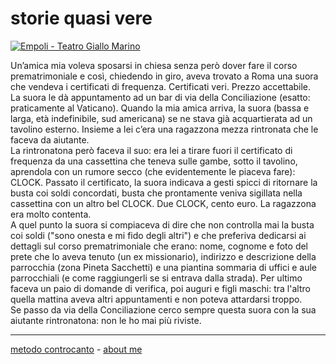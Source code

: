 # storie quasi vere  

[![](https://live.staticflickr.com/65535/51792976418_3c48904728.jpg "Empoli - Teatro Giallo Marino")](https://flic.kr/p/2mULxs3)  

Un’amica mia voleva sposarsi in chiesa senza però dover fare il corso prematrimoniale e così, chiedendo in giro, aveva trovato a Roma una suora che vendeva i certificati di frequenza. Certificati veri. Prezzo accettabile.  
La suora le dà appuntamento ad un bar di via della Conciliazione (esatto: praticamente al Vaticano). Quando la mia amica arriva, la suora (bassa e larga, età indefinibile, sud americana) se ne stava già acquartierata ad un tavolino esterno. Insieme a lei c’era una ragazzona mezza rintronata che le faceva da aiutante.  
La rintronatona però faceva il suo: era lei a tirare fuori il certificato di frequenza da una cassettina che teneva sulle gambe, sotto il tavolino, aprendola con un rumore secco (che evidentemente le piaceva fare): CLOCK. Passato il certificato, la suora indicava a gesti spicci di ritornare la busta coi soldi concordati, busta che prontamente veniva sigillata nella cassettina con un altro bel CLOCK. Due CLOCK, cento euro. La ragazzona era molto contenta.  
A quel punto la suora si compiaceva di dire che non controlla mai la busta coi soldi ("sono onesta e mi fido degli altri") e che preferiva dedicarsi ai dettagli sul corso prematrimoniale che erano: nome, cognome e foto del prete che lo aveva tenuto (un ex missionario), indirizzo e descrizione della parrocchia (zona Pineta Sacchetti) e una piantina sommaria di uffici e aule parrocchiali (e come raggiungerli se si entrava dalla strada). Per ultimo faceva un paio di domande di verifica, poi auguri e figli maschi: tra l'altro quella mattina aveva altri appuntamenti e non poteva attardarsi troppo.  
Se passo da via della Conciliazione cerco sempre questa suora con la sua aiutante rintronatona: non le ho mai più riviste.

---   
[metodo controcanto](https://cacioman.github.io/controcanto000.html) - [about me](https://about.me/cacioman) 
